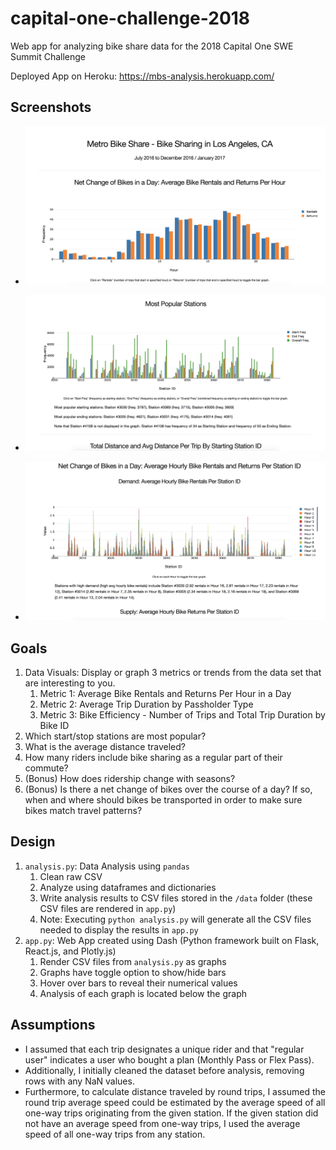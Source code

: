 # capital-one-challenge-2018
Web app for analyzing bike share data for the 2018 Capital One SWE Summit Challenge  

Deployed App on Heroku: https://mbs-analysis.herokuapp.com/  

## Screenshots
* ![Screenshot 1](https://github.com/vli1721/capital-one-challenge-2018/blob/master/screenshots/mbs-analysis-screenshot1.png)

* ![Screenshot 2](https://github.com/vli1721/capital-one-challenge-2018/blob/master/screenshots/mbs-analysis-screenshot2.png)

* ![Screenshot 3](https://github.com/vli1721/capital-one-challenge-2018/blob/master/screenshots/mbs-analysis-screenshot3.png)


## Goals
1. Data Visuals: Display or graph 3 metrics or trends from the data set that are interesting to you.
	1. Metric 1: Average Bike Rentals and Returns Per Hour in a Day
	2. Metric 2: Average Trip Duration by Passholder Type
	3. Metric 3: Bike Efficiency - Number of Trips and Total Trip Duration by Bike ID
2. Which start/stop stations are most popular?
3. What is the average distance traveled?
4. How many riders include bike sharing as a regular part of their commute?
5. (Bonus) How does ridership change with seasons?
6. (Bonus) Is there a net change of bikes over the course of a day? If so, when and where should bikes be transported in order to make sure bikes match travel patterns?

## Design
1. `analysis.py`: Data Analysis using `pandas`
	1. Clean raw CSV
	2. Analyze using dataframes and dictionaries
	3. Write analysis results to CSV files stored in the `/data` folder (these CSV files are rendered in `app.py`)
	4. Note: Executing `python analysis.py` will generate all the CSV files needed to display the results in `app.py`
2. `app.py`: Web App created using Dash (Python framework built on Flask, React.js, and Plotly.js)
	1. Render CSV files from `analysis.py` as graphs
	2. Graphs have toggle option to show/hide bars
	3. Hover over bars to reveal their numerical values
	4. Analysis of each graph is located below the graph

## Assumptions
* I assumed that each trip designates a unique rider and that "regular user" indicates a user who bought a plan (Monthly Pass or Flex Pass).
* Additionally, I initially cleaned the dataset before analysis, removing rows with any NaN values.
* Furthermore, to calculate distance traveled by round trips, I assumed the round trip average speed could be estimated by the average speed of all one-way trips originating from the given station. If the given station did not have an average speed from one-way trips, I used the average speed of all one-way trips from any station.
